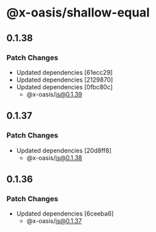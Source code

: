 # @x-oasis/shallow-equal

## 0.1.38

### Patch Changes

- Updated dependencies [61ecc29]
- Updated dependencies [2129870]
- Updated dependencies [0fbc80c]
  - @x-oasis/is@0.1.39

## 0.1.37

### Patch Changes

- Updated dependencies [20d8ff8]
  - @x-oasis/is@0.1.38

## 0.1.36

### Patch Changes

- Updated dependencies [6ceeba6]
  - @x-oasis/is@0.1.37
